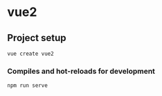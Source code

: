 # vue2

## Project setup
```
vue create vue2
```

### Compiles and hot-reloads for development
```
npm run serve
```